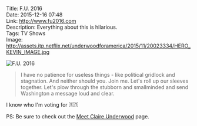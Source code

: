 Title: F.U. 2016  
Date: 2015-12-16 07:48  
Link: http://www.fu2016.com  
Description: Everything about this is hilarious.  
Tags: TV Shows  
Image: http://assets.itp.netflix.net/underwoodforamerica/2015/11/20023334/HERO_KEVIN_IMAGE.jpg  

<p><img class="wide" src="http://assets.itp.netflix.net/underwoodforamerica/2015/11/20023334/HERO_KEVIN_IMAGE.jpg" alt="F.U. 2016" title="F.U. 2016"></p>

> I have no patience for useless things - like political gridlock and stagnation. And neither should you. Join me. Let's roll up our sleeves together. Let's plow through the stubborn and smallminded and send Washington a message loud and clear.

I know who I'm voting for <span id="flag-thingy" style="display: inline-block; transform: rotate(-180deg);">🇺🇸</span>

PS: Be sure to check out the [Meet Claire Underwood][d] page.

[d]: http://d.pr/i/1hDr1 "Claire Not Found"